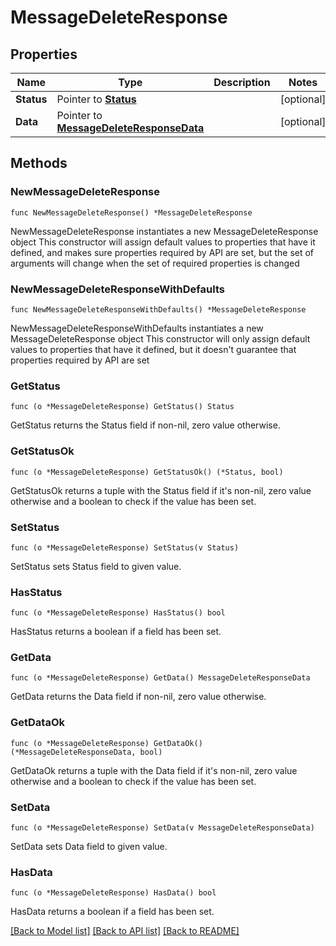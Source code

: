 # MessageDeleteResponse

## Properties

Name | Type | Description | Notes
------------ | ------------- | ------------- | -------------
**Status** | Pointer to [**Status**](Status.md) |  | [optional] 
**Data** | Pointer to [**MessageDeleteResponseData**](MessageDeleteResponseData.md) |  | [optional] 

## Methods

### NewMessageDeleteResponse

`func NewMessageDeleteResponse() *MessageDeleteResponse`

NewMessageDeleteResponse instantiates a new MessageDeleteResponse object
This constructor will assign default values to properties that have it defined,
and makes sure properties required by API are set, but the set of arguments
will change when the set of required properties is changed

### NewMessageDeleteResponseWithDefaults

`func NewMessageDeleteResponseWithDefaults() *MessageDeleteResponse`

NewMessageDeleteResponseWithDefaults instantiates a new MessageDeleteResponse object
This constructor will only assign default values to properties that have it defined,
but it doesn't guarantee that properties required by API are set

### GetStatus

`func (o *MessageDeleteResponse) GetStatus() Status`

GetStatus returns the Status field if non-nil, zero value otherwise.

### GetStatusOk

`func (o *MessageDeleteResponse) GetStatusOk() (*Status, bool)`

GetStatusOk returns a tuple with the Status field if it's non-nil, zero value otherwise
and a boolean to check if the value has been set.

### SetStatus

`func (o *MessageDeleteResponse) SetStatus(v Status)`

SetStatus sets Status field to given value.

### HasStatus

`func (o *MessageDeleteResponse) HasStatus() bool`

HasStatus returns a boolean if a field has been set.

### GetData

`func (o *MessageDeleteResponse) GetData() MessageDeleteResponseData`

GetData returns the Data field if non-nil, zero value otherwise.

### GetDataOk

`func (o *MessageDeleteResponse) GetDataOk() (*MessageDeleteResponseData, bool)`

GetDataOk returns a tuple with the Data field if it's non-nil, zero value otherwise
and a boolean to check if the value has been set.

### SetData

`func (o *MessageDeleteResponse) SetData(v MessageDeleteResponseData)`

SetData sets Data field to given value.

### HasData

`func (o *MessageDeleteResponse) HasData() bool`

HasData returns a boolean if a field has been set.


[[Back to Model list]](../README.md#documentation-for-models) [[Back to API list]](../README.md#documentation-for-api-endpoints) [[Back to README]](../README.md)



